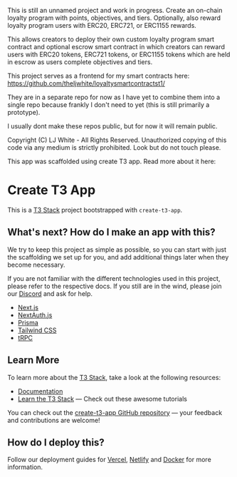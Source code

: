 This is still an unnamed project and work in progress. Create an on-chain loyalty program with points, objectives, and tiers. Optionally, also reward loyalty program users with ERC20, ERC721, or ERC1155 rewards.

This allows creators to deploy their own custom loyalty program smart contract and optional escrow smart contract in which creators can reward users with ERC20 tokens, ERC721 tokens, or ERC1155 tokens which are held in escrow as users complete objectives and tiers.

This project serves as a frontend for my smart contracts here:
https://github.com/theljwhite/loyaltysmartcontractst1/

They are in a separate repo for now as I have yet to combine them into a single repo because frankly I don't need to yet (this is still primarily a prototype).

I usually dont make these repos public, but for now it will remain public.

Copyright (C) LJ White - All Rights Reserved.
Unauthorized copying of this code via any medium is strictly prohibited.
Look but do not touch please.

This app was scaffolded using create T3 app. Read more about it here:

# Create T3 App

This is a [T3 Stack](https://create.t3.gg/) project bootstrapped with `create-t3-app`.

## What's next? How do I make an app with this?

We try to keep this project as simple as possible, so you can start with just the scaffolding we set up for you, and add additional things later when they become necessary.

If you are not familiar with the different technologies used in this project, please refer to the respective docs. If you still are in the wind, please join our [Discord](https://t3.gg/discord) and ask for help.

- [Next.js](https://nextjs.org)
- [NextAuth.js](https://next-auth.js.org)
- [Prisma](https://prisma.io)
- [Tailwind CSS](https://tailwindcss.com)
- [tRPC](https://trpc.io)

## Learn More

To learn more about the [T3 Stack](https://create.t3.gg/), take a look at the following resources:

- [Documentation](https://create.t3.gg/)
- [Learn the T3 Stack](https://create.t3.gg/en/faq#what-learning-resources-are-currently-available) — Check out these awesome tutorials

You can check out the [create-t3-app GitHub repository](https://github.com/t3-oss/create-t3-app) — your feedback and contributions are welcome!

## How do I deploy this?

Follow our deployment guides for [Vercel](https://create.t3.gg/en/deployment/vercel), [Netlify](https://create.t3.gg/en/deployment/netlify) and [Docker](https://create.t3.gg/en/deployment/docker) for more information.
